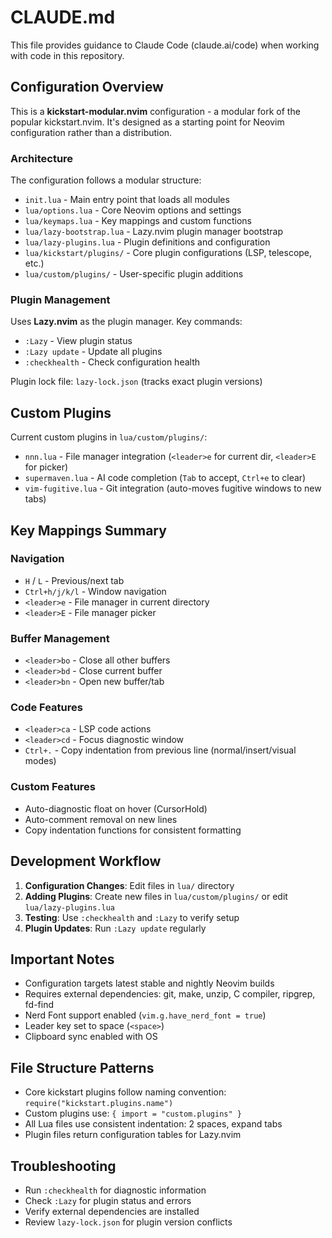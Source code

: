 # CLAUDE.md

This file provides guidance to Claude Code (claude.ai/code) when working with code in this repository.

## Configuration Overview

This is a **kickstart-modular.nvim** configuration - a modular fork of the popular kickstart.nvim. It's designed as a starting point for Neovim configuration rather than a distribution.

### Architecture

The configuration follows a modular structure:

- `init.lua` - Main entry point that loads all modules
- `lua/options.lua` - Core Neovim options and settings
- `lua/keymaps.lua` - Key mappings and custom functions
- `lua/lazy-bootstrap.lua` - Lazy.nvim plugin manager bootstrap
- `lua/lazy-plugins.lua` - Plugin definitions and configuration
- `lua/kickstart/plugins/` - Core plugin configurations (LSP, telescope, etc.)
- `lua/custom/plugins/` - User-specific plugin additions

### Plugin Management

Uses **Lazy.nvim** as the plugin manager. Key commands:
- `:Lazy` - View plugin status
- `:Lazy update` - Update all plugins
- `:checkhealth` - Check configuration health

Plugin lock file: `lazy-lock.json` (tracks exact plugin versions)

## Custom Plugins

Current custom plugins in `lua/custom/plugins/`:
- `nnn.lua` - File manager integration (`<leader>e` for current dir, `<leader>E` for picker)
- `supermaven.lua` - AI code completion (`Tab` to accept, `Ctrl+e` to clear)
- `vim-fugitive.lua` - Git integration (auto-moves fugitive windows to new tabs)

## Key Mappings Summary

### Navigation
- `H` / `L` - Previous/next tab
- `Ctrl+h/j/k/l` - Window navigation
- `<leader>e` - File manager in current directory
- `<leader>E` - File manager picker

### Buffer Management
- `<leader>bo` - Close all other buffers
- `<leader>bd` - Close current buffer
- `<leader>bn` - Open new buffer/tab

### Code Features
- `<leader>ca` - LSP code actions
- `<leader>cd` - Focus diagnostic window
- `Ctrl+.` - Copy indentation from previous line (normal/insert/visual modes)

### Custom Features
- Auto-diagnostic float on hover (CursorHold)
- Auto-comment removal on new lines
- Copy indentation functions for consistent formatting

## Development Workflow

1. **Configuration Changes**: Edit files in `lua/` directory
2. **Adding Plugins**: Create new files in `lua/custom/plugins/` or edit `lua/lazy-plugins.lua`
3. **Testing**: Use `:checkhealth` and `:Lazy` to verify setup
4. **Plugin Updates**: Run `:Lazy update` regularly

## Important Notes

- Configuration targets latest stable and nightly Neovim builds
- Requires external dependencies: git, make, unzip, C compiler, ripgrep, fd-find
- Nerd Font support enabled (`vim.g.have_nerd_font = true`)
- Leader key set to space (`<space>`)
- Clipboard sync enabled with OS

## File Structure Patterns

- Core kickstart plugins follow naming convention: `require("kickstart.plugins.name")`
- Custom plugins use: `{ import = "custom.plugins" }`
- All Lua files use consistent indentation: 2 spaces, expand tabs
- Plugin files return configuration tables for Lazy.nvim

## Troubleshooting

- Run `:checkhealth` for diagnostic information
- Check `:Lazy` for plugin status and errors
- Verify external dependencies are installed
- Review `lazy-lock.json` for plugin version conflicts